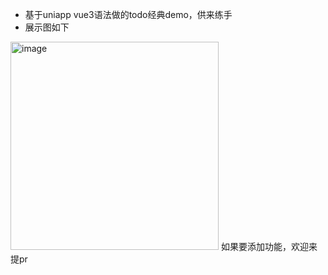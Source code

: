 - 基于uniapp vue3语法做的todo经典demo，供来练手
- 展示图如下
<img width="333" alt="image" src="https://github.com/user-attachments/assets/1e466a06-9616-4b1a-a158-3ae644dc876d" />
如果要添加功能，欢迎来提pr